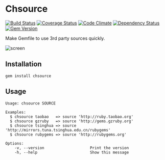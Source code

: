 # Chsource

[![Build Status](https://travis-ci.org/weih/chsource.png?branch=master)](https://travis-ci.org/weih/chsource)
[![Coverage Status](https://coveralls.io/repos/weih/chsource/badge.png)](https://coveralls.io/r/weih/chsource)
[![Code Climate](https://codeclimate.com/repos/521b79f613d63734a41047e4/badges/211660ece0a9f3c1051a/gpa.png)](https://codeclimate.com/repos/521b79f613d63734a41047e4/feed)
[![Dependency Status](https://gemnasium.com/weih/chsource.png)](https://gemnasium.com/weih/chsource)
[![Gem Version](https://badge.fury.io/rb/chsource.png)](http://badge.fury.io/rb/chsource)

Make Gemfile to use 3rd party sources quickly.

![screen](http://ww2.sinaimg.cn/large/a4a89ff1jw1e7vljjfibxj20ds02pdga.jpg)

## Installation

``` shell
gem install chsource
```

## Usage

``` shell
Usage: chsource SOURCE

Examples:
  $ chsource taobao   => source 'http://ruby.taobao.org'
  $ chsource gzruby   => source 'http://gems.gzruby.org'
  $ chsource tsinghua => source 'http://mirrors.tuna.tsinghua.edu.cn/rubygems'
  $ chsource rubygems => source 'http://rubygems.org'

Options:
    -v, --version                    Print the version
    -h, --help                       Show this message
```
